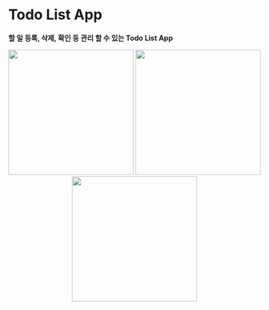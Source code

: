 # Todo List App

**할 일 등록, 삭제, 확인 등 관리 할 수 있는 Todo List App**

<p align="center"> 
  <img width="250" src="https://user-images.githubusercontent.com/22047374/142872672-b2941124-0079-4d2c-a2e3-9b61ac38dd6e.png">
  <img width="250" src="https://user-images.githubusercontent.com/22047374/142872372-14570313-2a15-4393-992b-f7ff54414f13.png">
  <img width="250" src="https://user-images.githubusercontent.com/22047374/142872394-03dde970-c891-43ed-8436-40e1ac2984f1.png">
</p> 


